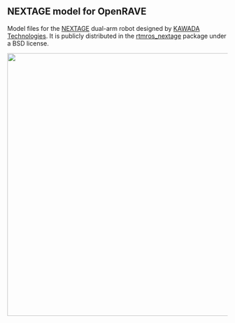 ## NEXTAGE model for OpenRAVE

Model files for the [NEXTAGE](http://nextage.kawada.jp/en/) dual-arm robot designed by
[KAWADA Technologies](http://www.kawada.jp/). It is publicly
distributed in the [rtmros_nextage](https://github.com/tork-a/rtmros_nextage)
package under a BSD license.

<img src="https://scaron.info/images/openrave/nextage.png" width="600">
